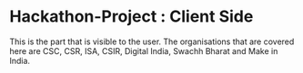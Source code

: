 # Hackathon-Project : Client Side
This is the part that is visible to the user. The organisations that are covered here are CSC, CSR, ISA, CSIR, Digital India, Swachh Bharat and Make in India.
